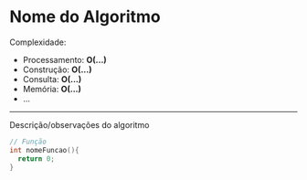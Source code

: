 # Nome do Algoritmo

Complexidade: 
- Processamento: **O(...)**
- Construção: **O(...)**
- Consulta: **O(...)**
- Memória: **O(...)**
- ...

---

Descrição/observações do algoritmo

```cpp
// Função
int nomeFuncao(){
  return 0;
}
```